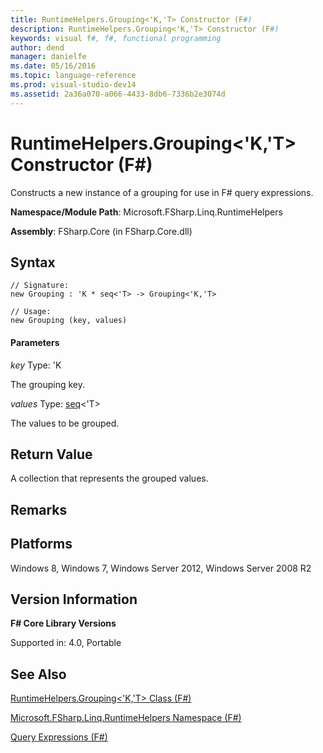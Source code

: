 ```yaml
---
title: RuntimeHelpers.Grouping<'K,'T> Constructor (F#)
description: RuntimeHelpers.Grouping<'K,'T> Constructor (F#)
keywords: visual f#, f#, functional programming
author: dend
manager: danielfe
ms.date: 05/16/2016
ms.topic: language-reference
ms.prod: visual-studio-dev14
ms.assetid: 2a36a070-a066-4433-8db6-7336b2e3074d 
---
```


# RuntimeHelpers.Grouping<'K,'T> Constructor (F#)

Constructs a new instance of a grouping for use in F# query expressions.

**Namespace/Module Path**: Microsoft.FSharp.Linq.RuntimeHelpers

**Assembly**: FSharp.Core (in FSharp.Core.dll)


## Syntax

```
// Signature:
new Grouping : 'K * seq<'T> -> Grouping<'K,'T>

// Usage:
new Grouping (key, values)
```

#### Parameters
*key*
Type: 'K


The grouping key.


*values*
Type: [seq](http://msdn.microsoft.com/en-us/library/2f0c87c6-8a0d-4d33-92a6-10d1d037ce75)&lt;'T&gt;


The values to be grouped.




## Return Value
A collection that represents the grouped values.


## Remarks

## Platforms
Windows 8, Windows 7, Windows Server 2012, Windows Server 2008 R2


## Version Information
**F# Core Library Versions**

Supported in: 4.0, Portable




## See Also
[RuntimeHelpers.Grouping&#60;'K,'T&#62; Class &#40;F&#35;&#41;](RuntimeHelpers.Grouping%5B%27K%2C%27T%5D-Class-%5BFSharp%5D.md)

[Microsoft.FSharp.Linq.RuntimeHelpers Namespace &#40;F&#35;&#41;](Microsoft.FSharp.Linq.RuntimeHelpers-Namespace-%5BFSharp%5D.md)

[Query Expressions (F#)](http://msdn.microsoft.com/en-us/library/ff72235c-3ad8-4215-8679-2754484823db)

